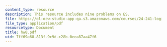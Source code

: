 ```yaml
---
content_type: resource
description: This resource includes nine problems on ES.
file: https://ol-ocw-studio-app-qa.s3.amazonaws.com/courses/24-241-logic-i-fall-2005/7ff69a68813f9c9dc28b0eea87aa47f6_hw8.pdf
file_type: application/pdf
resourcetype: Document
title: hw8.pdf
uid: 7ff69a68-813f-9c9d-c28b-0eea87aa47f6
---
```

